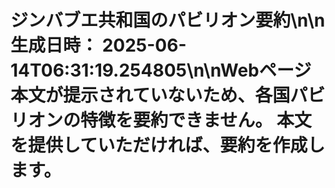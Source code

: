 # ジンバブエ共和国のパビリオン要約\n\n**生成日時：** 2025-06-14T06:31:19.254805\n\nWebページ本文が提示されていないため、各国パビリオンの特徴を要約できません。  本文を提供していただければ、要約を作成します。